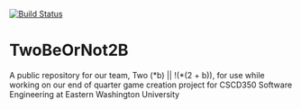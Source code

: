 [![Build Status](https://travis-ci.org/gcallant/TwoBeOrNot2B.svg?branch=grantBranch)](https://travis-ci.org/gcallant/TwoBeOrNot2B)

# TwoBeOrNot2B
A public repository for our team, Two (\*b) || !(*(2 + b)), for use while working on our end of quarter game creation project for CSCD350 Software Engineering at Eastern Washington University


